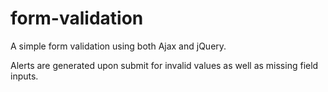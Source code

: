 # form-validation

A simple form validation using both Ajax and jQuery.

Alerts are generated upon submit for invalid values as well as missing field inputs.
